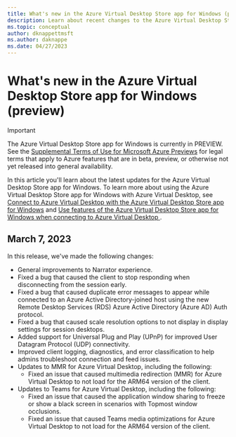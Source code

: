 ```yaml
---
title: What's new in the Azure Virtual Desktop Store app for Windows (preview) - Azure Virtual Desktop
description: Learn about recent changes to the Azure Virtual Desktop Store app for Windows.
ms.topic: conceptual
author: dknappettmsft
ms.author: daknappe
ms.date: 04/27/2023
---
```


# What's new in the Azure Virtual Desktop Store app for Windows (preview)

> [!IMPORTANT]
> The Azure Virtual Desktop Store app for Windows is currently in PREVIEW.
> See the [Supplemental Terms of Use for Microsoft Azure Previews](https://azure.microsoft.com/support/legal/preview-supplemental-terms/) for legal terms that apply to Azure features that are in beta, preview, or otherwise not yet released into general availability.

In this article you'll learn about the latest updates for the Azure Virtual Desktop Store app for Windows. To learn more about using the Azure Virtual Desktop Store app for Windows with Azure Virtual Desktop, see [Connect to Azure Virtual Desktop with the Azure Virtual Desktop Store app for Windows](users/connect-windows.md) and [Use features of the Azure Virtual Desktop Store app for Windows when connecting to Azure Virtual Desktop ](users/client-features-windows.md).

## March 7, 2023

In this release, we've made the following changes:

- General improvements to Narrator experience.
- Fixed a bug that caused the client to stop responding when disconnecting from the session early.
- Fixed a bug that caused duplicate error messages to appear while connected to an Azure Active Directory-joined host using the new Remote Desktop Services (RDS) Azure Active Directory (Azure AD) Auth protocol.
- Fixed a bug that caused scale resolution options to not display in display settings for session desktops.
- Added support for Universal Plug and Play (UPnP) for improved User Datagram Protocol (UDP) connectivity.
- Improved client logging, diagnostics, and error classification to help admins troubleshoot connection and feed issues.
- Updates to MMR for Azure Virtual Desktop, including the following:
  - Fixed an issue that caused multimedia redirection (MMR) for Azure Virtual Desktop to not load for the ARM64 version of the client.
- Updates to Teams for Azure Virtual Desktop, including the following:
  - Fixed an issue that caused the application window sharing to freeze or show a black screen in scenarios with Topmost window occlusions.
  - Fixed an issue that caused Teams media optimizations for Azure Virtual Desktop to not load for the ARM64 version of the client.
